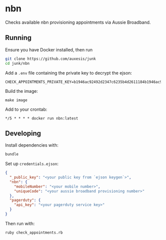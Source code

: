 # nbn

Checks available nbn provisioning appointments via Aussie Broadband.

## Running

Ensure you have Docker installed, then run

``` bash
git clone https://github.com/auxesis/junk
cd junk/nbn
```

Add a `.env` file containing the private key to decrypt the ejson:

```
CHECK_APPOINTMENTS_PRIVATE_KEY=b1946ac92492d2347c6235b4d2611184b1946ac92492d2347c6235b4d2611184
```

Build the image:

```
make image
```

Add to your crontab:

```
*/5 * * * * docker run nbn:latest
```

## Developing

Install dependencies with:

``` bash
bundle
```

Set up `credentials.ejson`:

``` json
{
  "_public_key": "<your public key from `ejson keygen`>",
  "nbn": {
    "mobileNumber": "<your mobile number>",
    "uniqueCode": "<your aussie broadband provisioning number>"
  },
  "pagerduty": {
    "api_key": "<your pagerduty service key>"
  }
}
```

Then run with:

``` bash
ruby check_appointments.rb
```
